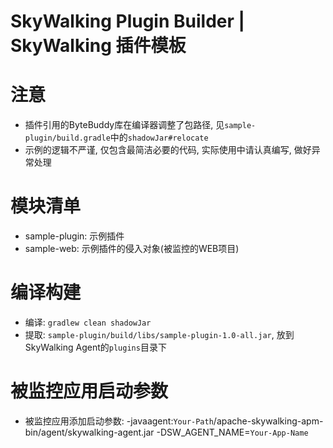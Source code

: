 # SkyWalking Plugin Builder | SkyWalking 插件模板

# 注意

* 插件引用的ByteBuddy库在编译器调整了包路径, 见`sample-plugin/build.gradle`中的`shadowJar#relocate`
* 示例的逻辑不严谨, 仅包含最简洁必要的代码, 实际使用中请认真编写, 做好异常处理

# 模块清单

* sample-plugin: 示例插件
* sample-web: 示例插件的侵入对象(被监控的WEB项目)

# 编译构建

* 编译: `gradlew clean shadowJar`
* 提取: `sample-plugin/build/libs/sample-plugin-1.0-all.jar`, 放到SkyWalking Agent的`plugins`目录下

# 被监控应用启动参数

* 被监控应用添加启动参数: -javaagent:`Your-Path`/apache-skywalking-apm-bin/agent/skywalking-agent.jar -DSW_AGENT_NAME=`Your-App-Name`
